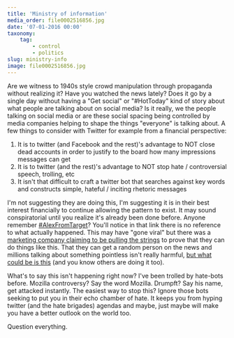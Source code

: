 ```yaml
---
title: 'Ministry of information'
media_order: file0002516856.jpg
date: '07-01-2016 00:00'
taxonomy:
    tag:
        - control
        - politics
slug: ministry-info
image: file0002516856.jpg
---
```


<p>Are we witness to 1940s style crowd manipulation through propaganda without realizing it? Have you watched the news lately? Does it go by a single day without having a &quot;Get social&quot; or &quot;#HotToday&quot; kind of story about what people are talking about on social media? Is it really, we the people talking on social media or are these social spacing being controlled by media companies helping to shape the things &quot;everyone&quot; is talking about. A few things to consider with Twitter for example from a financial perspective:</p><ol><li>It is to twitter (and Facebook and the rest)&#39;s advantage to NOT close dead accounts in order to justify to the board how many impressions messages can get</li><li>It is to twitter (and the rest)&#39;s advantage to NOT stop hate / controversial speech, trolling, etc</li><li>It isn&#39;t that difficult to craft a twitter bot that searches against key words and constructs simple, hateful / inciting rhetoric messages</li></ol><p>I&#39;m not suggesting they are doing this, I&#39;m suggesting it is in their best interest financially to continue allowing the pattern to exist. It may sound conspiratorial until you realize it&#39;s already been done before. Anyone remember&nbsp;<a href="http://www.thegloss.com/2014/11/03/beauty/alex-from-target-teenager-viral-internet-meme/">#AlexFromTarget</a>? You&#39;ll notice in that link there is no reference to what actually happened. This may have &quot;gone viral&quot; but there was a <a href="http://www.cnn.com/2014/11/04/living/alex-from-target/index.html">marketing company claiming to be&nbsp;pulling the strings</a> to prove that they can do things like this. That they can get a random person on the news and millions talking about something pointless isn&#39;t really harmful, <a href="http://www.theguardian.com/world/2014/jul/08/darpa-social-networks-research-twitter-influence-studies">but what could be is this</a> (and you know others are doing it too).</p><p>What&#39;s to say this isn&#39;t happening right now? I&#39;ve been trolled by hate-bots before. Mozilla controversy? Say the word Mozilla. Drumpft? Say his name, get attacked instantly. The easiest way to stop this? Ignore those bots seeking to put you in their echo chamber of hate. It keeps you from hyping twitter (and the hate brigades) agendas and maybe, just maybe will make you have a better outlook on the world too.</p><p>Question everything.</p>